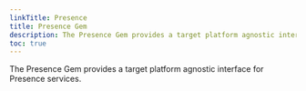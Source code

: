 ```yaml
---
linkTitle: Presence
title: Presence Gem
description: The Presence Gem provides a target platform agnostic interface for Presence services.
toc: true
---
```


The Presence Gem provides a target platform agnostic interface for Presence services.